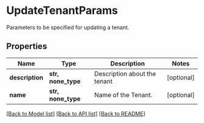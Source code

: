 # UpdateTenantParams

Parameters to be specified for updating a tenant.

## Properties
Name | Type | Description | Notes
------------ | ------------- | ------------- | -------------
**description** | **str, none_type** | Description about the tenant | [optional] 
**name** | **str, none_type** | Name of the Tenant. | [optional] 

[[Back to Model list]](../README.md#documentation-for-models) [[Back to API list]](../README.md#documentation-for-api-endpoints) [[Back to README]](../README.md)



